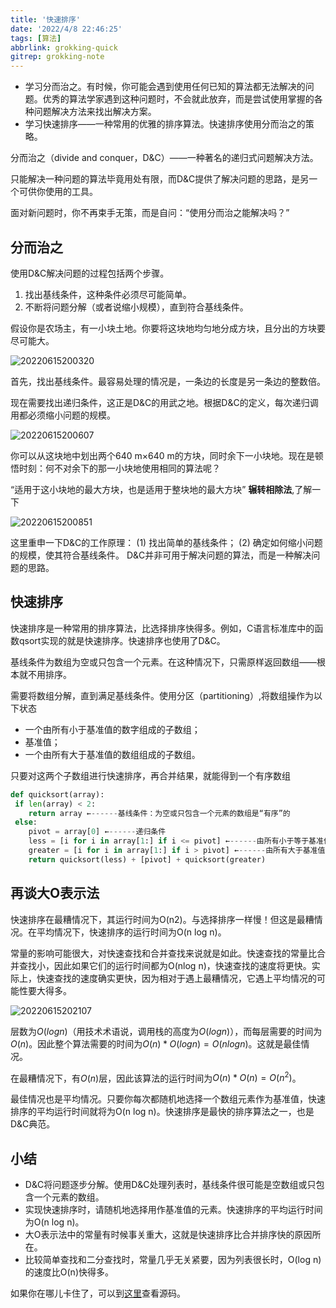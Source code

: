 ```yaml
---
title: '快速排序'
date: '2022/4/8 22:46:25'
tags: [算法]
abbrlink: grokking-quick
gitrep: grokking-note
---
```

- 学习分而治之。有时候，你可能会遇到使用任何已知的算法都无法解决的问题。优秀的算法学家遇到这种问题时，不会就此放弃，而是尝试使用掌握的各种问题解决方法来找出解决方案。
- 学习快速排序——一种常用的优雅的排序算法。快速排序使用分而治之的策略。

分而治之（divide and conquer，D&C）——一种著名的递归式问题解决方法。

只能解决一种问题的算法毕竟用处有限，而D&C提供了解决问题的思路，是另一个可供你使用的工具。

面对新问题时，你不再束手无策，而是自问：“使用分而治之能解决吗？”

<!--more-->

## 分而治之

使用D&C解决问题的过程包括两个步骤。

1. 找出基线条件，这种条件必须尽可能简单。
2. 不断将问题分解（或者说缩小规模），直到符合基线条件。

假设你是农场主，有一小块土地。你要将这块地均匀地分成方块，且分出的方块要尽可能大。

![20220615200320](https://pic.ours1984.top/img/20220615200320.png!shuiyin)

首先，找出基线条件。最容易处理的情况是，一条边的长度是另一条边的整数倍。

现在需要找出递归条件，这正是D&C的用武之地。根据D&C的定义，每次递归调用都必须缩小问题的规模。

![20220615200607](https://pic.ours1984.top/img/20220615200607.png!shuiyin)

你可以从这块地中划出两个640 m×640 m的方块，同时余下一小块地。现在是顿悟时刻：何不对余下的那一小块地使用相同的算法呢？

“适用于这小块地的最大方块，也是适用于整块地的最大方块” **辗转相除法**,了解一下

![20220615200851](https://pic.ours1984.top/img/20220615200851.png!shuiyin)

这里重申一下D&C的工作原理：
(1) 找出简单的基线条件；
(2) 确定如何缩小问题的规模，使其符合基线条件。
D&C并非可用于解决问题的算法，而是一种解决问题的思路。

## 快速排序

快速排序是一种常用的排序算法，比选择排序快得多。例如，C语言标准库中的函数qsort实现的就是快速排序。快速排序也使用了D&C。

基线条件为数组为空或只包含一个元素。在这种情况下，只需原样返回数组——根本就不用排序。

需要将数组分解，直到满足基线条件。使用分区（partitioning）,将数组操作为以下状态

- 一个由所有小于基准值的数字组成的子数组；
- 基准值；
- 一个由所有大于基准值的数组组成的子数组。

只要对这两个子数组进行快速排序，再合并结果，就能得到一个有序数组

```python
def quicksort(array):
 if len(array) < 2:
    return array ←------基线条件：为空或只包含一个元素的数组是“有序”的
 else:
    pivot = array[0] ←------递归条件
    less = [i for i in array[1:] if i <= pivot] ←------由所有小于等于基准值的元素组成的子数组
    greater = [i for i in array[1:] if i > pivot] ←------由所有大于基准值的元素组成的子数组
    return quicksort(less) + [pivot] + quicksort(greater)
```

## 再谈大O表示法

快速排序在最糟情况下，其运行时间为O(n2)。与选择排序一样慢！但这是最糟情况。在平均情况下，快速排序的运行时间为O(n log n)。

常量的影响可能很大，对快速查找和合并查找来说就是如此。快速查找的常量比合并查找小，因此如果它们的运行时间都为O(nlog n)，快速查找的速度将更快。实际上，快速查找的速度确实更快，因为相对于遇上最糟情况，它遇上平均情况的可能性要大得多。

![20220615202107](https://pic.ours1984.top/img/20220615202107.png!shuiyin)

层数为$O(log n)$（用技术术语说，调用栈的高度为$O(logn)$），而每层需要的时间为$O(n)$。因此整个算法需要的时间为$O(n) *O(log n) = O(n log n)$。这就是最佳情况。

在最糟情况下，有$O(n)$层，因此该算法的运行时间为$O(n) * O(n) =O(n^2)$。

最佳情况也是平均情况。只要你每次都随机地选择一个数组元素作为基准值，快速排序的平均运行时间就将为O(n log n)。快速排序是最快的排序算法之一，也是D&C典范。

## 小结

- D&C将问题逐步分解。使用D&C处理列表时，基线条件很可能是空数组或只包含一个元素的数组。
- 实现快速排序时，请随机地选择用作基准值的元素。快速排序的平均运行时间为O(n log n)。
- 大O表示法中的常量有时候事关重大，这就是快速排序比合并排序快的原因所在。
- 比较简单查找和二分查找时，常量几乎无关紧要，因为列表很长时，O(log n)的速度比O(n)快得多。

如果你在哪儿卡住了，可以到[这里](https://github.com/xiaoqide/note-code/blob/main/grokking-note/sort.cpp)查看源码。
